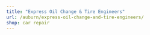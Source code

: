 ```yaml
---
title: "Express Oil Change & Tire Engineers"
url: /auburn/express-oil-change-and-tire-engineers/
shop: car repair
---
```

